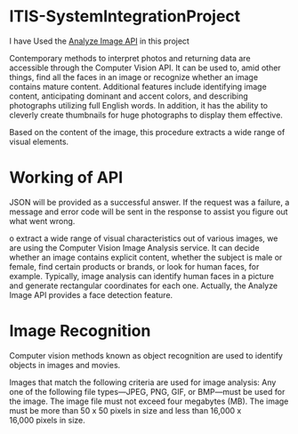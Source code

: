 # ITIS-SystemIntegrationProject
 I have Used  the [Analyze Image API](https://learn.microsoft.com/en-us/azure/cognitive-services/computer-vision/overview-image-analysis?tabs=3-2) in this project

Contemporary methods to interpret photos and returning data are accessible through the Computer Vision API. It can be used to, amid other things, find all the faces in an image or recognize whether an image contains mature content. Additional features include identifying image content, anticipating dominant and accent colors, and describing photographs utilizing full English words. In addition, it has the ability to cleverly create thumbnails for huge photographs to display them effective.

Based on the content of the image, this procedure extracts a wide range of visual elements.

# Working of API

JSON will be provided as a successful answer. If the request was a failure, a message and error code will be sent in the response to assist you figure out what went wrong.

o extract a wide range of visual characteristics out of various images, we are using the Computer Vision Image Analysis service. It can decide whether an image contains explicit content, whether the subject is male or female, find certain products or brands, or look for human faces, for example. Typically, image analysis can identify human faces in a picture and generate rectangular coordinates for each one. Actually, the Analyze Image API provides a face detection feature.

# Image Recognition

Computer vision methods known as object recognition are used to identify objects in images and movies.

Images that match the following criteria are used for image analysis: Any one of the following file types—JPEG, PNG, GIF, or BMP—must be used for the image. The image file must not exceed four megabytes (MB). The image must be more than 50 x 50 pixels in size and less than 16,000 x 16,000 pixels in size.
